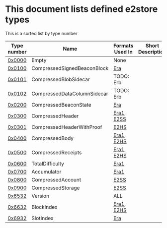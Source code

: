 # This document lists defined e2store types
This is a sorted list by type number

| Type number  |  Name | Formats Used In  | Short Description  |
|---|---|---|---|
| [0x0000](0x0000.md)  | Empty | None  |   |
| [0x0100](0x0100.md)  | CompressedSignedBeaconBlock | [Era](../formats/era.md)  |   |
| [0x0101](0x0101.md)  | CompressedBlobSidecar | TODO: Erb |   |
| [0x0102](0x0102.md)  | CompressedDataColumnSidecar | TODO: Erb |   |
| [0x0200](0x0200.md)  | CompressedBeaconState | [Era](../formats/era.md)  |   |
| [0x0300](0x0300.md)  | CompressedHeader | [Era1](../formats/era1.md), [E2SS](../formats/e2ss.md) |   |
| [0x0301](0x0301.md)  | CompressedHeaderWithProof | [E2HS](../formats/e2hs.md) |   |
| [0x0400](0x0400.md)  | CompressedBody | [Era1](../formats/era1.md), [E2HS](../formats/e2hs.ms)  |   |
| [0x0500](0x0500.md)  | CompressedReceipts | [Era1](../formats/era1.md), [E2HS](../formats/e2hs.ms)  |   |
| [0x0600](0x0600.md)  | TotalDifficulty | [Era1](../formats/era1.md)  |   |
| [0x0700](0x0700.md)  | Accumulator | [Era1](../formats/era1.md)  |   |
| [0x0800](0x0800.md)  | CompressedAccount | [E2SS](../formats/e2ss.md)  |   |
| [0x0900](0x0900.md)  | CompressedStorage | [E2SS](../formats/e2ss.md)  |   |
| [0x6532](0x6532.md)  | Version | ALL  |   |
| [0x6632](0x6632.md)  | BlockIndex | [Era1](../formats/era1.md), [E2HS](../formats/e2hs.ms)  |   |
| [0x6932](0x6932.md)  | SlotIndex | [Era](../formats/era.md)  |   |
